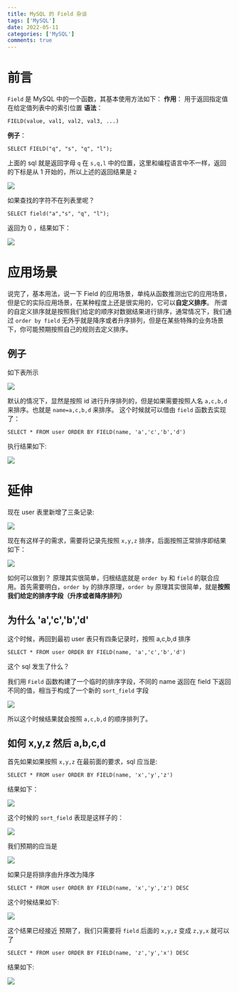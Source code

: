 ```yaml
---
title: MySQL 的 Field 杂谈
tags: ['MySQL']
date: 2022-05-11
categories: ['MySQL']
comments: true
---
```


# 前言
`Field` 是 MySQL 中的一个函数，其基本使用方法如下：
**作用**：
用于返回指定值在给定值列表中的索引位置
**语法**：
``` mysql
FIELD(value, val1, val2, val3, ...)
```
**例子**：
``` mysl
SELECT FIELD("q", "s", "q", "l");
```
上面的 sql 就是返回字母 `q` 在 `s,q,l` 中的位置，这里和编程语言中不一样，返回的下标是从 1 开始的，所以上述的返回结果是 `2`

![](https://raw.githubusercontent.com/LeetaoGoooo/leetaogoooo.github.io/images/20220511141356.png)

如果查找的字符不在列表里呢？
```
SELECT field("a","s", "q", "l");
```
返回为 0 ，结果如下：

![](https://raw.githubusercontent.com/LeetaoGoooo/leetaogoooo.github.io/images/20220511141448.png)

# 应用场景
说完了，基本用法，说一下 Field 的应用场景，单纯从函数推测出它的应用场景，但是它的实际应用场景，在某种程度上还是很实用的，它可以**自定义排序**。
所谓的自定义排序就是按照我们给定的顺序对数据结果进行排序，通常情况下，我们通过 `order by field` 无外乎就是降序或者升序排列，但是在某些特殊的业务场景下，你可能预期按照自己的规则去定义排序。
## 例子
如下表所示

![](https://raw.githubusercontent.com/LeetaoGoooo/leetaogoooo.github.io/images/20220511141521.png)

默认的情况下，显然是按照 id 进行升序排列的，但是如果需要按照人名 `a,c,b,d`来排序。也就是 `name=a,c,b,d` 来排序。
这个时候就可以借由 `field` 函数去实现了：

``` mysql
SELECT * FROM user ORDER BY FIELD(name, 'a','c','b','d')
```

执行结果如下:

![](https://raw.githubusercontent.com/LeetaoGoooo/leetaogoooo.github.io/images/20220511141543.png)

# 延伸
现在 user 表里新增了三条记录:

![](https://raw.githubusercontent.com/LeetaoGoooo/leetaogoooo.github.io/images/20220511141633.png)

现在有这样子的需求，需要将记录先按照 `x,y,z` 排序，后面按照正常排序即结果如下：

![](https://raw.githubusercontent.com/LeetaoGoooo/leetaogoooo.github.io/images/20220511141654.png)

如何可以做到？
原理其实很简单，归根结底就是 `order by` 和 `field` 的联合应用。首先需要明白，`order by` 的排序原理，`order by` 原理其实很简单，就是**按照我们给定的排序字段（升序或者降序排列）**

## 为什么 'a','c','b','d'

这个时候，再回到最初 user 表只有四条记录时，按照 a,c,b,d 排序

``` mysql
SELECT * FROM user ORDER BY FIELD(name, 'a','c','b','d')
```

这个 sql 发生了什么？

我们用 `Field` 函数构建了一个临时的排序字段，不同的 name 返回在 field 下返回不同的值，相当于构成了一个新的 `sort_field` 字段

![](https://raw.githubusercontent.com/LeetaoGoooo/leetaogoooo.github.io/images/20220511141739.png)

所以这个时候结果就会按照 `a,c,b,d` 的顺序排列了。

## 如何 x,y,z 然后 a,b,c,d

首先如果如果按照 `x,y,z` 在最前面的要求，sql 应当是:

``` mysql
SELECT * FROM user ORDER BY FIELD(name, 'x','y','z')
```
结果如下：

![](https://raw.githubusercontent.com/LeetaoGoooo/leetaogoooo.github.io/images/20220511141829.png)

这个时候的 `sort_field` 表现是这样子的：

![](https://raw.githubusercontent.com/LeetaoGoooo/leetaogoooo.github.io/images/20220511141848.png)

我们预期的应当是

![](https://raw.githubusercontent.com/LeetaoGoooo/leetaogoooo.github.io/images/20220511141907.png)

如果只是将排序由升序改为降序

``` mysql
SELECT * FROM user ORDER BY FIELD(name, 'x','y','z') DESC
```

这个时候结果如下:

![](https://raw.githubusercontent.com/LeetaoGoooo/leetaogoooo.github.io/images/20220511141928.png)

这个结果已经接近 预期了，我们只需要将 `field` 后面的 `x,y,z` 变成 `z,y,x` 就可以了

``` mysql
SELECT * FROM user ORDER BY FIELD(name, 'z','y','x') DESC
```

结果如下:

![](https://raw.githubusercontent.com/LeetaoGoooo/leetaogoooo.github.io/images/20220511141944.png)
